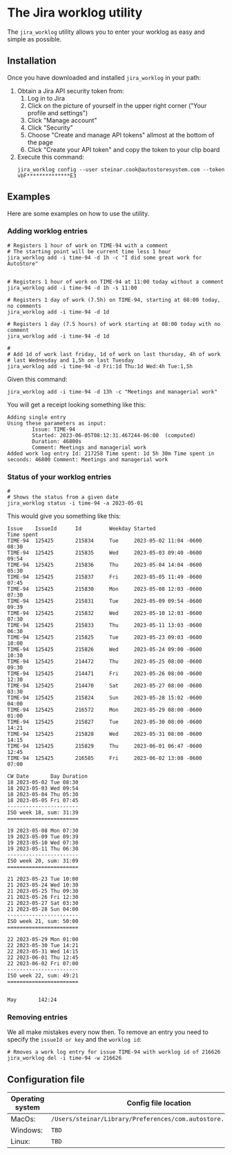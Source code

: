 # The Jira worklog utility

The `jira_worklog` utility allows you to enter your worklog as easy and simple
as possible.

## Installation
Once you have downloaded and installed `jira_worklog` in your path:
 1. Obtain a Jira API security token from:
    1. Log in to Jira
    2. Click on the picture of yourself in the upper right corner ("Your profile and settings")
    3. Click "Manage account"
    4. Click "Security"
    5. Choose "Create and manage API tokens" allmost at the bottom of the page
    6. Click "Create your API token" and copy the token to your clip board
2. Execute this command:
    ````shell
    jira_worklog config --user steinar.cook@autostoresystem.com --token vbF**************E3
    ````
## Examples 

Here are some examples on how to use the utility.

### Adding worklog entries

````shell
# Registers 1 hour of work on TIME-94 with a comment
# The starting point will be current time less 1 hour
jira_worklog add -i time-94 -d 1h -c "I did some great work for AutoStore"


# Registers 1 hour of work on TIME-94 at 11:00 today without a comment
jira_worklog add -i time-94 -d 1h -s 11:00 

# Registers 1 day of work (7.5h) on TIME-94, starting at 08:00 today, no comments
jira_worklog add -i time-94 -d 1d

# Registers 1 day (7.5 hours) of work starting at 08:00 today with no comment
jira_worklog add -i time-94 -d 1d 

#
# Add 1d of work last friday, 1d of work on last thursday, 4h of work 
# last Wednesday and 1,5h on last Tuesday
jira_worklog add -i time-94 -d Fri:1d Thu:1d Wed:4h Tue:1,5h
````

Given this command:
`````shell
jira_worklog add -i time-94 -d 13h -c "Meetings and managerial work"
`````
You will get a receipt looking something like this:
`````shell
Adding single entry
Using these parameters as input:
        Issue: TIME-94
        Started: 2023-06-05T08:12:31.467244-06:00  (computed)
        Duration: 46800s
        Comment: Meetings and managerial work
Added work log entry Id: 217258 Time spent: 1d 5h 30m Time spent in seconds: 46800 Comment: Meetings and managerial work
`````

### Status of your worklog entries

````shell
#
# Shows the status from a given date
jira_worklog status -i time-94 -a 2023-05-01
````

This would give you something like this:
`````shell
Issue    IssueId      Id         Weekday Started                      Time spent
TIME-94  125425       215834     Tue     2023-05-02 11:04 -0600       08:30 
TIME-94  125425       215835     Wed     2023-05-03 09:40 -0600       09:54 
TIME-94  125425       215836     Thu     2023-05-04 14:04 -0600       05:30 
TIME-94  125425       215837     Fri     2023-05-05 11:49 -0600       07:45 
TIME-94  125425       215830     Mon     2023-05-08 12:03 -0600       07:30 
TIME-94  125425       215831     Tue     2023-05-09 09:54 -0600       09:39 
TIME-94  125425       215832     Wed     2023-05-10 12:03 -0600       07:30 
TIME-94  125425       215833     Thu     2023-05-11 13:03 -0600       06:30 
TIME-94  125425       215825     Tue     2023-05-23 09:03 -0600       10:00 
TIME-94  125425       215826     Wed     2023-05-24 09:00 -0600       10:30 
TIME-94  125425       214472     Thu     2023-05-25 08:00 -0600       09:30 
TIME-94  125425       214471     Fri     2023-05-26 08:00 -0600       12:30 
TIME-94  125425       214470     Sat     2023-05-27 08:00 -0600       03:30 
TIME-94  125425       215824     Sun     2023-05-28 15:02 -0600       04:00 
TIME-94  125425       216572     Mon     2023-05-29 08:00 -0600       01:00 
TIME-94  125425       215827     Tue     2023-05-30 08:00 -0600       14:21 
TIME-94  125425       215828     Wed     2023-05-31 08:00 -0600       14:15 
TIME-94  125425       215829     Thu     2023-06-01 06:47 -0600       12:45 
TIME-94  125425       216585     Fri     2023-06-02 13:08 -0600       07:00 

CW Date       Day Duration 
18 2023-05-02 Tue 08:30   
18 2023-05-03 Wed 09:54   
18 2023-05-04 Thu 05:30   
18 2023-05-05 Fri 07:45   
-----------------------
ISO week 18, sum: 31:39 
=======================

19 2023-05-08 Mon 07:30   
19 2023-05-09 Tue 09:39   
19 2023-05-10 Wed 07:30   
19 2023-05-11 Thu 06:30   
-----------------------
ISO week 20, sum: 31:09 
=======================

21 2023-05-23 Tue 10:00   
21 2023-05-24 Wed 10:30   
21 2023-05-25 Thu 09:30   
21 2023-05-26 Fri 12:30   
21 2023-05-27 Sat 03:30   
21 2023-05-28 Sun 04:00   
-----------------------
ISO week 21, sum: 50:00 
=======================

22 2023-05-29 Mon 01:00   
22 2023-05-30 Tue 14:21   
22 2023-05-31 Wed 14:15   
22 2023-06-01 Thu 12:45   
22 2023-06-02 Fri 07:00   
-----------------------
ISO week 22, sum: 49:21 
=======================


May       142:24
`````
### Removing entries
We all make mistakes every now then. To remove an entry you need to specify the 
`issueId or key` and the `worklog id`:
`````shell
# Rmoves a work log entry for issue TIME-94 with worklog id of 216626
jira_worklog del -i time-94 -w 216626
`````

## Configuration file
|Operating system | Config file location                                            |
|-------|-----------------------------------------------------------------|
|MacOs: | `/Users/steinar/Library/Preferences/com.autostore.jira_worklog` |
|Windows: | `TBD`                                                           |
|Linux: | `TBD`                                                           |

